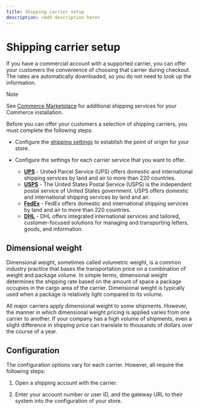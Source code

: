 ```yaml
---
title: Shipping carrier setup
description: <Add description here>
---
```

# Shipping carrier setup

If you have a commercial account with a supported carrier, you can offer your customers the convenience of choosing that carrier during checkout. The rates are automatically downloaded, so you do not need to look up the information.

>[!NOTE]
>
>See [Commerce Marketplace](../getting-started/commerce-marketplace.md) for additional shipping services for your Commerce installation.


Before you can offer your customers a selection of shipping carriers, you must complete the following steps:

- Configure the [shipping settings](shipping-settings.md) to establish the point of origin for your store.

- Configure the settings for each carrier service that you want to offer.

   - [**UPS**](ups.md)  - United Parcel Service (UPS) offers domestic and international shipping services by land and air to more than 220 countries.
   - [**USPS**](usps.md) - The United States Postal Service (USPS) is the independent postal service of United States government. USPS offers domestic and international shipping services by land and air.
   - [**FedEx**](fedex.md) - FedEx offers domestic and international shipping services by land and air to more than 220 countries.
   - [**DHL**](dhl.md) - DHL offers integrated international services and tailored, customer-focused solutions for managing and transporting letters, goods, and information.

## Dimensional weight

Dimensional weight, sometimes called volumetric weight, is a common industry practice that bases the transportation price on a combination of weight and package volume. In simple terms, dimensional weight determines the shipping rate based on the amount of space a package occupies in the cargo area of the carrier. Dimensional weight is typically used when a package is relatively light compared to its volume.

All major carriers apply dimensional weight to some shipments. However, the manner in which dimensional weight pricing is applied varies from one carrier to another. If your company has a high volume of shipments, even a slight difference in shipping price can translate to thousands of dollars over the course of a year.

## Configuration

The configuration options vary for each carrier. However, all require the following steps:

1. Open a shipping account with the carrier.

1. Enter your account number or user ID, and the gateway URL to their system into the configuration of your store.
